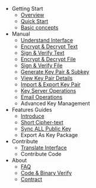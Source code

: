 - Getting Start
    - [Overview](overview.md)
    - [Quick Start](quick-start.md)
    - [Basic concepts](basic-concepts.md)
- Manual
    - [Understand Interface](manual/understand-interface.md)
    - [Encrypt & Decrypt Text](manual/encrypt-decrypt-text.md)
    - [Sign & Verify Text](manual/sign-verify-text.md)
    - [Encrypt & Decrypt File](manual/encrypt-decrypt-file.md)
    - [Sign & Verify File](manual/sign-verify-file.md)
    - [Generate Key Pair & Subkey](manual/generate-key.md)
    - [View Key Pair Details](manual/view-keypair-info.md)
    - [Import & Export Key Pair](manual/import-export-key-pair.md)
    - [Key Server Operations](manual/key-server-operations.md)
    - [Email Operations](manual/email-operations.md)
    - Advanced Key Management
- Features Guides
    - [Introduce](features/introduce.md)
    - [Short Cipher-text](features/short-ciphertext.md)
    - [Sync ALL Public Key](features/sync-all-public-keys.md)
    - Export As Key Package
- Contribute
    - [Translate Interface](translate-interface.md)
    - Contribute Code
- About
    - [FAQ](faq.md)
    - [Code & Binary Verify](about/code-binary-verify.md)
    - [Contract](contract.md)
